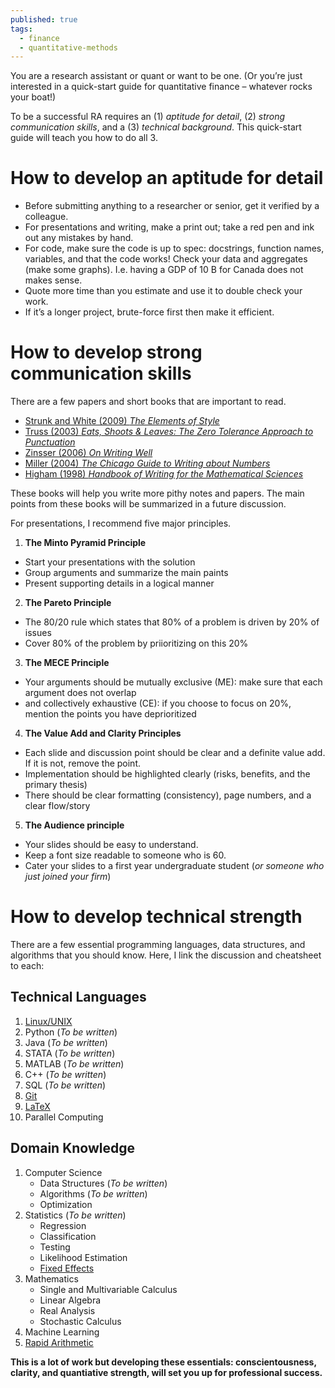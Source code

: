 ```yaml
---
published: true
tags:
  - finance
  - quantitative-methods
---
```

You are a research assistant or quant or want to be one. (Or you’re just interested in a quick-start guide for quantitative finance – whatever rocks your boat!)

To be a successful RA requires an (1) _aptitude for detail_, (2) _strong communication skills_, and a (3) _technical background_. This quick-start guide will teach you how to do all 3.

# How to develop an aptitude for detail

- Before submitting anything to a researcher or senior, get it verified by a colleague.
- For presentations and writing, make a print out; take a red pen and ink out any mistakes by hand.
- For code, make sure the code is up to spec: docstrings, function names, variables, and that the code works! Check your data and aggregates (make some graphs). I.e. having a GDP of 10 B for Canada does not makes sense.
- Quote more time than you estimate and use it to double check your work.
- If it’s a longer project, brute-force first then make it efficient.

# How to develop strong communication skills

There are a few papers and short books that are important to read.

- [Strunk and White (2009) _The Elements of Style_](http://www.jlakes.org/ch/web/The-elements-of-style.pdf)
- [Truss (2003) _Eats, Shoots & Leaves: The Zero Tolerance Approach to Punctuation_](http://93.174.95.29/main/262000/9b1d0d6204c8718782759d24f98fa9a2/LYNNE%20TRUSS%20-%20EATS%2C%20SHOOTS%20%26%20LEAVES_%20WHY%2C%20COMMAS%20REALLY%20DO%20MAKE%20A%20DIFFERENCE%21-PROFILE%20BOOKS%20LTD%20%282006%29.pdf)
- [Zinsser (2006) _On Writing Well_](http://richardcolby.net/writ2000/wp-content/uploads/2017/09/On-Writing-Well-30th-Anniversa-Zinsser-William.pdf)
- [Miller (2004) _The Chicago Guide to Writing about Numbers_](http://93.174.95.29/main/479000/cf0ec8e2dd48f17fe28f248747dd6d2d/Jane%20E.%20Miller%20-%20The%20Chicago%20Guide%20to%20Writing%20about%20Numbers%20%28Chicago%20Guides%20to%20Writing%2C%20Editing%2C%20and%20Publishing%29%20%282004%29.pdf)
- [Higham (1998) _Handbook of Writing for the Mathematical Sciences_](http://93.174.95.29/main/274000/c2358571c7443872a9db30bd298a4765/Nicholas%20J.%20Higham%20-%20Handbook%20of%20Writing%20for%20the%20Mathematical%20Sciences-Society%20for%20Industrial%20and%20Applied%20Mathematics%20%281998%29.pdf)

These books will help you write more pithy notes and papers. The main points from these books will be summarized in a future discussion.

For presentations, I recommend five major principles.

1. **The Minto Pyramid Principle**
- Start your presentations with the solution
- Group arguments and summarize the main paints
- Present supporting details in a logical manner
2. **The Pareto Principle**
- The 80/20 rule which states that 80% of a problem is driven by 20% of issues
- Cover 80% of the problem by priioritizing on this 20%
3. **The MECE Principle**
- Your arguments should be mutually exclusive (ME): make sure that each argument does not overlap
- and collectively exhaustive (CE): if you choose to focus on 20%, mention the points you have deprioritized
4. **The Value Add and Clarity Principles**
- Each slide and discussion point should be clear and a definite value add. If it is not, remove the point.
- Implementation should be highlighted clearly (risks, benefits, and the primary thesis)
- There should be clear formatting (consistency), page numbers, and a clear flow/story
5. **The Audience principle**
- Your slides should be easy to understand.
- Keep a font size readable to someone who is 60.
- Cater your slides to a first year undergraduate student (*or someone who just joined your firm*)

# How to develop technical strength

There are a few essential programming languages, data structures, and algorithms that you should know. Here, I link the discussion and cheatsheet to each:

## Technical Languages

1. [Linux/UNIX](https://sbangalore.github.io/cheatsheet-for-unix-commands/)
2. Python (_To be written_)
3. Java (_To be written_)
4. STATA (_To be written_)
5. MATLAB (_To be written_)
6. C++ (_To be written_)
7. SQL (_To be written_)
8. [Git](https://sbangalore.github.io/cheatsheet-for-git/)
9. [LaTeX](https://v1.overleaf.com/latex/templates/a-quick-guide-to-latex/fghqpfgnxggz.pdf)
10. Parallel Computing

## Domain Knowledge

1. Computer Science
	- Data Structures (_To be written_)
	- Algorithms (_To be written_)
    - Optimization
2. Statistics (_To be written_)
    - Regression
    - Classification
    - Testing
    - Likelihood Estimation
    - [Fixed Effects](https://www.youtube.com/watch?v=J9UEYUXi6lY&t=2s)
3. Mathematics
	- Single and Multivariable Calculus
    - Linear Algebra
    - Real Analysis
    - Stochastic Calculus
4. Machine Learning
5. [Rapid Arithmetic](https://sbangalore.github.io/my-30-day-experiment-which-doubled-my-arithmetic-speed/)


**This is a lot of work but developing these essentials: conscientousness, clarity, and quantiative strength, will set you up for professional success.**
